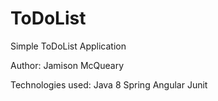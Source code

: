 # ToDoList
Simple ToDoList Application

Author: Jamison McQueary

Technologies used:
  Java 8
  Spring
  Angular
  Junit
  

